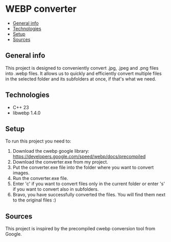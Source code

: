 # WEBP converter
* [General info](#general-info)
* [Technologies](#technologies)
* [Setup](#setup)
* [Sources](#sources)

## General info
This project is designed to conveniently convert .jpg, .jpeg and .png files into .webp files. It allows us to quickly and efficiently convert multiple files in the selected folder and its subfolders at once, if that's what we need.

## Technologies
* C++ 23
* libwebp 1.4.0

## Setup
To run this project you need to:
1. Download the cwebp google library: https://developers.google.com/speed/webp/docs/precompiled
2. Download the converter.exe from my project.
3. Put the converter.exe file into the folder where you want to convert images.
4. Run the converter.exe file.
5. Enter 'c' if you want to convert files only in the current folder or enter 's' if you want to convert also in subfolders.
6. Bravo, you have successfully converted the files. You will find them next to the original files :)

## Sources
This project is inspired by the precompiled cwebp conversion tool from Google.
